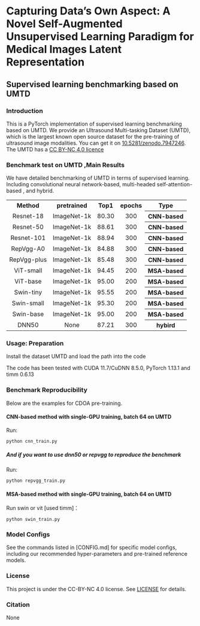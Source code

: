 # Capturing Data’s Own Aspect: A Novel Self-Augmented Unsupervised Learning Paradigm for Medical Images Latent Representation

## Supervised learning benchmarking based on UMTD

### Introduction
This is a PyTorch implementation of supervised learning benchmarking based on UMTD. 
We provide an Ultrasound Multi-tasking Dataset (UMTD), which is the largest known open source dataset for the pre-training of ultrasound image modalities. 
You can get it on [10.5281/zenodo.7947246](https://zenodo.org/record/7947246). The UMTD has a [CC BY-NC 4.0 licence](https://creativecommons.org/licenses/by-nc/4.0/deed.zh)

### Benchmark test on UMTD ,Main Results
We have detailed benchmarking of UMTD in terms of supervised learning.
Including convolutional neural network-based, multi-headed self-attention-based , and hybrid.


<table><tbody>
<!-- START TABLE -->
<!-- TABLE HEADER -->
<th valign="center">Method</th>
<th valign="center">pretrained</th>
<th valign="center">Top1</th>
<th valign="center">epochs</th>
<th valign="center">Type</th>
<!-- TABLE BODY -->
</tr>
<td align="center">Resnet-18</td>
<td align="center">ImageNet-1k</td>
<td align="center">80.30</td>
<td align="center">300</td>
<th align="center">CNN-based</th>
</tr>
<td align="center">Resnet-50</td>
<td align="center">ImageNet-1k</td>
<td align="center">88.61</td>
<td align="center">300</td>
<th align="center">CNN-based</th>
</tr>
<td align="center">Resnet-101</td>
<td align="center">ImageNet-1k</td>
<td align="center">88.94</td>
<td align="center">300</td>
<th align="center">CNN-based</th>
</tr>
<td align="center">RepVgg-A0</td>
<td align="center">ImageNet-1k</td>
<td align="center">84.88</td>
<td align="center">300</td>
<th align="center">CNN-based</th>
</tr>
<td align="center">RepVgg-plus</td>
<td align="center">ImageNet-1k</td>
<td align="center">85.48</td>
<td align="center">300</td>
<th align="center">CNN-based</th>
</tr>
<td align="center">ViT-small</td>
<td align="center">ImageNet-1k</td>
<td align="center">94.45</td>
<td align="center">200</td>
<th align="center">MSA-based</th>
</tr>
<td align="center">ViT-base</td>
<td align="center">ImageNet-1k</td>
<td align="center">95.00</td>
<td align="center">200</td>
<th align="center">MSA-based</th>
</tr>
<td align="center">Swin-tiny</td>
<td align="center">ImageNet-1k</td>
<td align="center">95.55</td>
<td align="center">200</td>
<th align="center">MSA-based</th>
</tr>
<td align="center">Swin-small</td>
<td align="center">ImageNet-1k</td>
<td align="center">95.30</td>
<td align="center">200</td>
<th align="center">MSA-based</th>
</tr>
<td align="center">Swin-base</td>
<td align="center">ImageNet-1k</td>
<td align="center">95.00</td>
<td align="center">200</td>
<th align="center">MSA-based</th>
</tr>
<td align="center">DNN50</td>
<td align="center">None</td>
<td align="center">87.21</td>
<td align="center">300</td>
<th align="center">hybird</th>

</tbody></table>

### Usage: Preparation

Install the dataset UMTD and load the path into the code

The code has been tested with CUDA 11.7/CuDNN 8.5.0, PyTorch 1.13.1 and timm 0.6.13
### Benchmark Reproducibility

Below are the examples for CDOA pre-training. 

#### CNN-based method with single-GPU training, batch 64 on UMTD

Run:
```
python cnn_train.py
```
##### And if you want to use dnn50 or repvgg to reproduce the benchmark

Run:
```
python repvgg_train.py
```

#### MSA-based method with single-GPU training, batch 64 on UMTD

Run swin or vit [used timm]：
```
python swin_train.py
```

### Model Configs

See the commands listed in [CONFIG.md] for specific model configs, including our recommended hyper-parameters and pre-trained reference models.

### License

This project is under the CC-BY-NC 4.0 license. See [LICENSE](https://creativecommons.org/licenses/by-nc/4.0/deed.zh) for details.

### Citation

None
